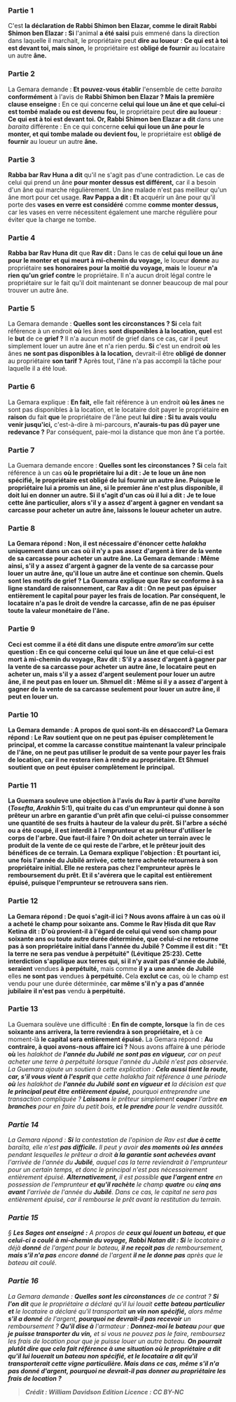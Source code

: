 
### Partie 1
C'est <b>la déclaration de Rabbi Shimon ben Elazar, comme le dirait Rabbi Shimon ben Elazar : Si</b> l'animal <b>a été saisi</b> puis emmené dans la direction dans laquelle il</b> marchait,</b> le propriétaire peut <b>dire au loueur</b> : <b>Ce qui est à toi est devant toi, mais sinon,</b> le propriétaire est <b>obligé de fournir</b> au locataire un autre <b>âne.</b>

### Partie 2
La Gemara demande : <b>Et pouvez-vous établir</b> l'ensemble de cette <i>baraita</i> <b>conformément</b> à l'avis de <b>Rabbi Shimon ben Elazar ? Mais la première clause enseigne :</b> En ce qui concerne <b>celui qui loue un âne et que celui-ci est tombé malade ou est devenu fou,</b> le propriétaire peut <b>dire au loueur</b> : <b>Ce qui est à toi est devant toi. Or, Rabbi Shimon ben Elazar a dit</b> dans une <i>baraita</i> différente : En ce qui concerne <b>celui qui loue un âne pour le monter, et qui tombe malade ou devient fou,</b> le propriétaire est <b>obligé de fournir</b> au loueur un autre <b>âne.</b>

### Partie 3
<b>Rabba bar Rav Huna a dit</b> qu'il ne s'agit pas d'une contradiction. Le cas de celui qui prend un âne <b>pour monter dessus est différent,</b> car il a besoin d'un âne qui marche régulièrement. Un âne malade n'est pas meilleur qu'un âne mort pour cet usage. <b>Rav Pappa a dit : Et</b> acquérir un âne pour qu'il porte des <b>vases en verre est considéré</b> comme <b>comme monter dessus,</b> car les vases en verre nécessitent également une marche régulière pour éviter que la charge ne tombe.

### Partie 4
<b>Rabba bar Rav Huna dit</b> que <b>Rav dit :</b> Dans le cas de <b>celui qui loue un âne pour le monter et qui meurt à mi-chemin du voyage,</b> le loueur <b>donne</b> au propriétaire <b>ses honoraires pour la moitié du voyage, mais</b> le loueur <b>n'a rien qu'un grief contre</b> le propriétaire. Il n'a aucun droit légal contre le propriétaire sur le fait qu'il doit maintenant se donner beaucoup de mal pour trouver un autre âne.

### Partie 5
La Gemara demande : <b>Quelles sont les circonstances ? Si</b> cela fait référence à un endroit <b>où</b> les ânes <b>sont disponibles à la location, quel</b> est le <b>but</b> de ce <b>grief ?</b> Il n'a aucun motif de grief dans ce cas, car il peut simplement louer un autre âne et n'a rien perdu. <b>Si</b> c'est un endroit <b>où</b> les ânes <b>ne sont pas disponibles à la location,</b> devrait-il être <b>obligé de donner</b> au propriétaire <b>son tarif ?</b> Après tout, l'âne n'a pas accompli la tâche pour laquelle il a été loué.

### Partie 6
La Gemara explique : <b>En fait,</b> elle fait référence à un endroit <b>où les ânes</b> ne sont pas disponibles à la location, et</b> le locataire doit payer le propriétaire <b>en raison</b> du fait <b>que</b> le propriétaire de l'âne peut <b>lui dire : Si tu avais voulu venir jusqu'ici,</b> c'est-à-dire à mi-parcours, <b>n'aurais-tu pas dû payer une redevance ?</b> Par conséquent, paie-moi la distance que mon âne t'a portée.

### Partie 7
La Guemara demande encore : <b>Quelles sont les circonstances ? Si</b> cela fait référence à un cas <b>où le propriétaire <b>lui a dit :</b> Je te loue <b>un âne non spécifié,</b> le propriétaire est <b>obligé de lui fournir un autre âne.</b> Puisque le propriétaire lui a promis un âne, si le premier âne n'est plus disponible, il doit lui en donner un autre. <b>Si</b> il s'agit d'un cas <b>où il lui a dit :</b> Je te loue <b>cette</b> <b>âne particulier,</b> alors <b>s'il y a</b> assez d'<b>argent</b> à gagner en vendant <b>sa</b> carcasse <b>pour acheter</b> un autre âne, <b>laissons</b> le loueur <b>acheter</b> un autre.

### Partie 8
La Gemara répond : <b>Non,</b> il est <b>nécessaire</b> d'énoncer cette <i>halakha</i> uniquement dans un cas <b>où il n'y a pas</b> assez d'<b>argent</b> à tirer <b>de la vente de sa carcasse <b>pour acheter</b> un autre âne. La Gemara demande : Même ainsi, <b>s'il y a</b> assez d'<b>argent</b> à gagner <b>de la vente de sa carcasse</b> pour louer</b> un autre âne, <b>qu'il loue</b> un autre âne et continue son chemin. Quels sont les motifs de grief ? La Guemara explique que <b>Rav</b> se conforme <b>à sa ligne standard de <b>raisonnement</b>, car Rav a dit : On ne peut pas épuiser entièrement le capital</b> pour payer les frais de location. Par conséquent, le locataire n'a pas le droit de vendre la carcasse, afin de ne pas épuiser toute la valeur monétaire de l'âne.

### Partie 9
Ceci est <b>comme il a été dit</b> dans une dispute entre <i>amora'im</i> sur cette question : En ce qui concerne <b>celui qui loue un âne et que celui-ci est mort à mi-chemin du voyage, Rav dit : S'il y a</b> assez d'<b>argent</b> à gagner <b>par la vente de sa carcasse <b>pour acheter</b> un autre âne, le locataire <b>peut en acheter</b> un, mais s'il y a assez d'argent seulement <b>pour louer</b> un autre âne, <b>il ne peut pas en louer</b> un. <b>Shmuel dit : Même</b> si <b>il y a</b> assez d'argent à gagner de la vente de sa carcasse seulement <b>pour louer</b> un autre âne, <b>il peut en louer</b> un.

### Partie 10
La Gemara demande : <b>A propos de quoi sont-ils en désaccord?</b> La Gemara répond : <b>Le Rav soutient</b> que <b>on ne peut pas épuiser complètement le principal,</b> et comme la carcasse constitue maintenant la valeur principale de l'âne, on ne peut pas utiliser le produit de sa vente pour payer les frais de location, car il ne restera rien à rendre au propriétaire. <b>Et Shmuel soutient</b> que <b>on peut épuiser complètement le principal.</b>

### Partie 11
La Guemara <b>souleve une objection</b> à l'avis du Rav à partir d'une <i>baraïta</i> (<i>Tosefta</i>, <i>Arakhin</i> 5:1), qui traite du cas d'un emprunteur qui donne à son prêteur un arbre en garantie d'un prêt afin que celui-ci puisse consommer une quantité de ses fruits à hauteur de la valeur du prêt. Si <b>l'arbre a séché ou a été coupé, il est interdit à l'emprunteur et au prêteur</b> d'utiliser le corps de l'arbre. <b>Que faut-il faire ? On doit acheter un terrain avec</b> le produit de la vente de ce qui reste de l'arbre, <b>et</b> le prêteur <b>jouit des bénéfices</b> de ce terrain. La Gemara explique l'objection : <b>Et</b> pourtant <b>ici, une fois</b> l'année du <b>Jubilé</b> <b>arrivée, </b> cette <b>terre achetée retournera à son</b> propriétaire initial.</b> Elle ne restera pas chez l'emprunteur après le remboursement du prêt. <b>Et</b> il s'avérera que <b>le capital est entièrement épuisé,</b> puisque l'emprunteur se retrouvera sans rien.

### Partie 12
La Gemara répond : <b>De quoi s'agit-il ici ?</b> Nous avons affaire à un cas <b>où il a acheté</b> le champ <b>pour soixante ans. Comme le Rav Ḥisda dit</b> que <b>Rav Ketina dit : D'où</b> provient-il à l'égard de <b>celui qui vend son champ pour soixante ans</b> ou toute autre durée déterminée, <b>que celui-ci ne retourne pas</b> à son propriétaire initial <b>dans</b> l'année du <b>Jubilé</b> ? <b>Comme il est dit : "Et la terre ne sera pas vendue à perpétuité"</b> (Lévitique 25:23). Cette interdiction s'applique aux terres <b>qui,</b> si <b>il n'y avait pas</b> d'année de Jubilé</b>, <b>seraient</b> vendues <b>à perpétuité,</b> mais comme <b>il y a une année de Jubilé</b> elles <b>ne sont pas</b> vendues <b>à perpétuité. </b> Cela <b>exclut ce</b> cas, où le champ est vendu pour une durée déterminée, <b>car même s'il n'y a pas d'année jubilaire</b> <b>il n'est pas</b> vendu <b>à perpétuité.</b>

### Partie 13
La Guemara soulève une difficulté : <b>En fin de compte, lorsque</b> la fin de ces <b>soixante ans arrivera, la terre reviendra à son propriétaire, et</b> à ce moment-là <b>le capital sera entièrement épuisé.</b> La Gemara répond : <b>Au contraire, à quoi avons-nous affaire ici ?</b> Nous avons affaire <b>à</b> une période <b>où</b> les <i>halakhot</b> de <b>l'année du Jubilé</b> <b>ne sont pas en vigueur,</b> car on peut acheter une terre à perpétuité lorsque l'année du Jubilé n'est pas observée. La Guemara ajoute un soutien à cette explication : <b>Cela aussi tient la route, car, s'il vous vient à l'esprit</b> que cette <i>halakha</b> fait référence à une période <b>où</b> les <i>halakhot</b> de <b>l'année du Jubilé</b> <b>sont en vigueur et</b> la décision est que <b>le principal peut être entièrement épuisé,</b> pourquoi entreprendre une transaction compliquée ? <b>Laissons</b> le prêteur simplement <b>couper</b> l'arbre <b>en branches</b> pour en faire du petit bois, <b>et le prendre</b> pour le vendre aussitôt.

### Partie 14
La Gemara répond : <b>Si</b> la contestation de l'opinion de Rav est <b>due à cette</b> <i>baraïta</i>, elle n'est <b>pas difficile.</b> Il peut y avoir <b>des moments où les années</b> pendant lesquelles le prêteur a droit <b>à la garantie sont achevées avant</b> l'arrivée de l'année du <b>Jubilé</b>, auquel cas la terre reviendrait à l'emprunteur pour un certain temps, et donc le principal n'est pas nécessairement entièrement épuisé. <b>Alternativement,</b> il est possible <b>que l'argent entre</b> en possession de l'emprunteur <b>et qu'il rachète</b> le champ <b>quatre</b> ou <b>cinq ans avant</b> l'arrivée de l'année du <b>Jubilé</b>. Dans ce cas, le capital ne sera pas entièrement épuisé, car il rembourse le prêt avant la restitution du terrain.

### Partie 15
§ <b>Les Sages ont enseigné :</b> A propos de <b>ceux qui louent un bateau, et que celui-ci a coulé à mi-chemin du voyage, Rabbi Natan dit : Si</b> le locataire a déjà <b>donné</b> de l'argent pour le bateau, <b>il ne reçoit pas</b> de remboursement, <b>mais s'il n'a pas</b> encore <b>donné</b> de l'argent <b>il ne le donne pas</b> après que le bateau ait coulé.

### Partie 16
La Gemara demande : <b>Quelles sont les circonstances</b> de ce contrat ? <b>Si l'on dit</b> que le propriétaire a déclaré qu'il lui louait <b>cette</b> <b>bateau particulier et</b> le locataire a déclaré qu'il transportait <b>un vin non spécifié,</b> alors même <b>s'il a donné</b> de l'argent, <b>pourquoi ne devrait-il pas recevoir</b> un remboursement ? <b>Qu'il dise à</b> l'armateur : <b>Donnez-moi le bateau</b> pour <b>que je puisse transporter du vin,</b> et si vous ne pouvez pas le faire, remboursez les frais de location pour que je puisse louer un autre bateau. <b>On pourrait plutôt dire que cela fait référence à une situation où le propriétaire a dit qu'il lui louerait <b>un bateau non spécifié, et</b> le locataire a dit qu'il transporterait <b>cette</b> <b>vigne particulière.</b> Mais dans ce cas, même <b>s'il n'a pas donné</b> d'argent, <b>pourquoi ne devrait-il pas donner</b> au propriétaire les frais de location ?

>Crédit : William Davidson Edition
>Licence : CC BY-NC